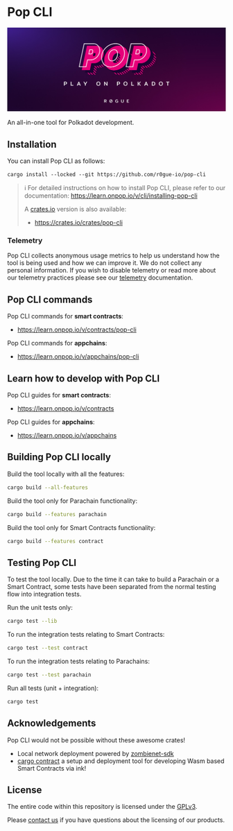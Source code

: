 # Pop CLI

<img src="https://github.com/r0gue-io/pop-cli/blob/main/.icons/logo.jpeg"></img>

An all-in-one tool for Polkadot development.

## Installation

You can install Pop CLI as follows:

```shell
cargo install --locked --git https://github.com/r0gue-io/pop-cli
```

> :information_source: For detailed instructions on how to install Pop CLI, please refer to our
> documentation: https://learn.onpop.io/v/cli/installing-pop-cli
>
> A [crates.io](https://crates.io/crates/pop-cli) version is also available:
> - https://crates.io/crates/pop-cli

### Telemetry

Pop CLI collects anonymous usage metrics to help us understand how the tool is being used and how we can improve it.
We do not collect any personal information. If you wish to disable telemetry
or read more about our telemetry practices please see
our [telemetry](crates/pop-telemetry/README.md) documentation.

## Pop CLI commands

Pop CLI commands for **smart contracts**:
- https://learn.onpop.io/v/contracts/pop-cli

Pop CLI commands for **appchains**:
- https://learn.onpop.io/v/appchains/pop-cli

## Learn how to develop with Pop CLI

Pop CLI guides for **smart contracts**:
- https://learn.onpop.io/v/contracts

Pop CLI guides for **appchains**:
- https://learn.onpop.io/v/appchains

## Building Pop CLI locally

Build the tool locally with all the features:

```sh
cargo build --all-features
```

Build the tool only for Parachain functionality:

```sh
cargo build --features parachain
```

Build the tool only for Smart Contracts functionality:

```sh
cargo build --features contract
```

## Testing Pop CLI

To test the tool locally. Due to the time it can take to build a Parachain or a Smart Contract, some tests have been
separated from the normal testing flow into integration tests.

Run the unit tests only:

```sh
cargo test --lib
```

To run the integration tests relating to Smart Contracts:

```sh
cargo test --test contract
```

To run the integration tests relating to Parachains:

```sh
cargo test --test parachain
```

Run all tests (unit + integration):

```sh
cargo test
```

## Acknowledgements

Pop CLI would not be possible without these awesome crates!

- Local network deployment powered by [zombienet-sdk](https://github.com/paritytech/zombienet-sdk)
- [cargo contract](https://github.com/use-ink/cargo-contract) a setup and deployment tool for developing Wasm based
  Smart Contracts via ink!

## License

The entire code within this repository is licensed under the [GPLv3](LICENSE).

Please [contact us](https://r0gue.io/contact) if you have questions about the licensing of our products.
